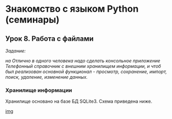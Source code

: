 # Знакомство с языком Python (семинары) #

## Урок 8. Работа с файлами ##

*Задание:*

*на Отлично в одного человека надо сделать консольное приложение Телефонный справочник с внешним хранилищем информации, и чтоб был реализован основной функционал - просмотр, сохранение, импорт, поиск, удаление, изменение данных.*

### Хранилище информации ###

Хранилище основано на базе БД SQLite3. Схема приведена ниже.

[img](sch.jpg)



